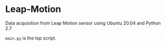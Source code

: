 # Leap-Motion

Data acquisition from Leap Motion sensor using Ubuntu 20.04 and Python 2.7

`main.py` is the top script.
